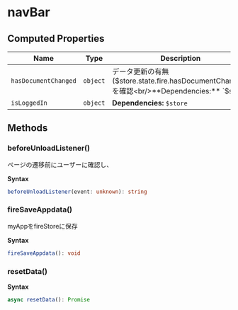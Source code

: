 # navBar

## Computed Properties

| Name                 | Type     | Description                                                                      |
| -------------------- | -------- | -------------------------------------------------------------------------------- |
| `hasDocumentChanged` | `object` | データ更新の有無($store.state.fire.hasDocumentChanged)を確認<br/>**Dependencies:** `$store` |
| `isLoggedIn`         | `object` | **Dependencies:** `$store`                                                       |

## Methods

### beforeUnloadListener()

ページの遷移前にユーザーに確認し、

**Syntax**

```typescript
beforeUnloadListener(event: unknown): string
```

### fireSaveAppdata()

myAppをfireStoreに保存

**Syntax**

```typescript
fireSaveAppdata(): void
```

### resetData()

**Syntax**

```typescript
async resetData(): Promise
```

